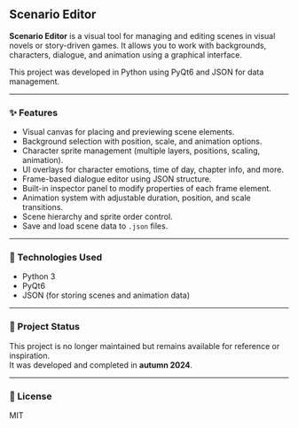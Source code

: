 ## Scenario Editor

**Scenario Editor** is a visual tool for managing and editing scenes in visual novels or story-driven games. It allows you to work with backgrounds, characters, dialogue, and animation using a graphical interface.

This project was developed in Python using PyQt6 and JSON for data management.

---

### ✨ Features

- Visual canvas for placing and previewing scene elements.
- Background selection with position, scale, and animation options.
- Character sprite management (multiple layers, positions, scaling, animation).
- UI overlays for character emotions, time of day, chapter info, and more.
- Frame-based dialogue editor using JSON structure.
- Built-in inspector panel to modify properties of each frame element.
- Animation system with adjustable duration, position, and scale transitions.
- Scene hierarchy and sprite order control.
- Save and load scene data to `.json` files.

---

### 📁 Technologies Used

- Python 3
- PyQt6
- JSON (for storing scenes and animation data)

---

### 🚧 Project Status

This project is no longer maintained but remains available for reference or inspiration.  
It was developed and completed in **autumn 2024**.

---

### 📝 License

MIT 

